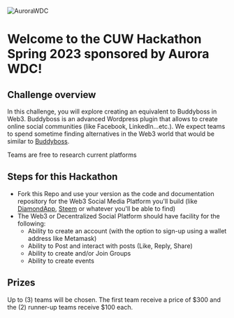 ![AuroraWDC](https://aurorawdc.com/wp-content/uploads/2017/09/AWDC-Logo-V1.png)

# Welcome to the CUW Hackathon Spring 2023 sponsored by Aurora WDC! 

## Challenge overview

In this challenge, you will explore creating an equivalent to Buddyboss in Web3. Buddyboss is an advanced Wordpress plugin that allows to create online social communities (like Facebook, LinkedIn...etc.). We expect teams to spend sometime finding alternatives in the Web3 world that would be similar to [Buddyboss](https://www.buddyboss.com).

Teams are free to research current platforms 

## Steps for this Hackathon

* Fork this Repo and use your version as the code and documentation repository for the Web3 Social Media Platform you'll build (like [DiamondApp](https://diamondapp.com/browse?feedTab=Hot), [Steem](https://steem.com/) or whatever you'll be able to find)
* The Web3 or Decentralized Social Platform should have facility for the following:
  - Ability to create an account (with the option to sign-up using a wallet address like Metamask)
  - Ability to Post and interact with posts (Like, Reply, Share)
  - Ability to create and/or Join Groups
  - Ability to create events


## Prizes

Up to (3) teams will be chosen. The first team receive a price of $300 and the (2) runner-up teams receive $100 each. 
